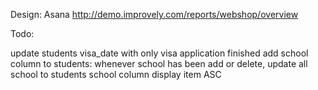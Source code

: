 Design:
Asana
http://demo.improvely.com/reports/webshop/overview


Todo:

update students visa_date with only visa application finished
add school column to students: whenever school has been add or delete, update all school to students school column
display item ASC
